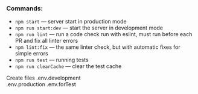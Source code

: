 ### Commands:

- `npm start` &mdash; server start in production mode
- `npm run start:dev` &mdash; start the server in development mode
- `npm run lint` &mdash; run a code check run with eslint, must run before each PR and fix all linter errors
- `npm lint:fix` &mdash; the same linter check, but with automatic fixes for simple errors
- `npm run test` &mdash; running tests
- `npm run clearCache` &mdash; clear the test cache

Create files
.env.development  
.env.production
.env.forTest
